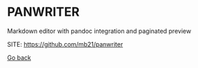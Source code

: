 # PANWRITER
 
 Markdown editor with pandoc integration and paginated preview
 
 SITE: https://github.com/mb21/panwriter

 [Go back](https://portable-linux-apps.github.io/apps.html)
